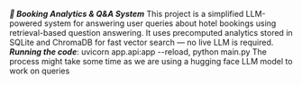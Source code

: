 ***🧠 Booking Analytics & Q&A System***
This project is a simplified LLM-powered system for answering user queries about hotel bookings using retrieval-based question answering. It uses precomputed analytics stored in SQLite and ChromaDB for fast vector search — no live LLM is required.
***Running the code***:
uvicorn app.api:app --reload, 
python main.py
The process might take some time as we are using a hugging face LLM model to work on queries
